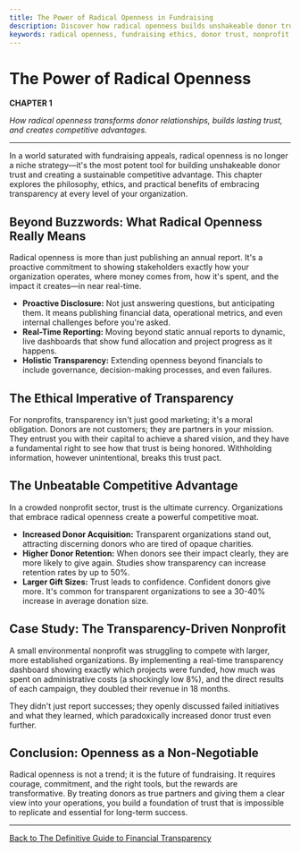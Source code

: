 ```yaml
---
title: The Power of Radical Openness in Fundraising
description: Discover how radical openness builds unshakeable donor trust, creates competitive advantages, and fulfills the ethical imperatives of modern fundraising.
keywords: radical openness, fundraising ethics, donor trust, nonprofit transparency, competitive advantage fundraising
---
```


# The Power of Radical Openness

**CHAPTER 1**

*How radical openness transforms donor relationships, builds lasting trust, and creates competitive advantages.*

---

In a world saturated with fundraising appeals, radical openness is no longer a niche strategy—it's the most potent tool for building unshakeable donor trust and creating a sustainable competitive advantage. This chapter explores the philosophy, ethics, and practical benefits of embracing transparency at every level of your organization.

## Beyond Buzzwords: What Radical Openness Really Means

Radical openness is more than just publishing an annual report. It's a proactive commitment to showing stakeholders exactly how your organization operates, where money comes from, how it's spent, and the impact it creates—in near real-time.

-   **Proactive Disclosure:** Not just answering questions, but anticipating them. It means publishing financial data, operational metrics, and even internal challenges before you're asked.
-   **Real-Time Reporting:** Moving beyond static annual reports to dynamic, live dashboards that show fund allocation and project progress as it happens.
-   **Holistic Transparency:** Extending openness beyond financials to include governance, decision-making processes, and even failures.

## The Ethical Imperative of Transparency

For nonprofits, transparency isn't just good marketing; it's a moral obligation. Donors are not customers; they are partners in your mission. They entrust you with their capital to achieve a shared vision, and they have a fundamental right to see how that trust is being honored. Withholding information, however unintentional, breaks this trust pact.

## The Unbeatable Competitive Advantage

In a crowded nonprofit sector, trust is the ultimate currency. Organizations that embrace radical openness create a powerful competitive moat.

-   **Increased Donor Acquisition:** Transparent organizations stand out, attracting discerning donors who are tired of opaque charities.
-   **Higher Donor Retention:** When donors see their impact clearly, they are more likely to give again. Studies show transparency can increase retention rates by up to 50%.
-   **Larger Gift Sizes:** Trust leads to confidence. Confident donors give more. It's common for transparent organizations to see a 30-40% increase in average donation size.

## Case Study: The Transparency-Driven Nonprofit

A small environmental nonprofit was struggling to compete with larger, more established organizations. By implementing a real-time transparency dashboard showing exactly which projects were funded, how much was spent on administrative costs (a shockingly low 8%), and the direct results of each campaign, they doubled their revenue in 18 months.

They didn't just report successes; they openly discussed failed initiatives and what they learned, which paradoxically increased donor trust even further.

## Conclusion: Openness as a Non-Negotiable

Radical openness is not a trend; it is the future of fundraising. It requires courage, commitment, and the right tools, but the rewards are transformative. By treating donors as true partners and giving them a clear view into your operations, you build a foundation of trust that is impossible to replicate and essential for long-term success.

---

[Back to The Definitive Guide to Financial Transparency](./index.html)
